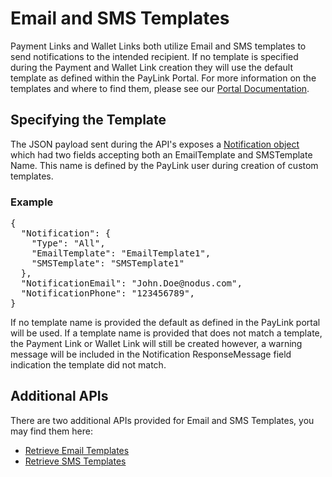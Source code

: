 # Email and SMS Templates
Payment Links and Wallet Links both utilize Email and SMS templates to send notifications to the intended recipient.  If no template is specified during the Payment and Wallet Link creation they will use the default template as defined within the PayLink Portal.  For more information on the templates and where to find them, please see our [Portal Documentation](https://github.com/PayLink/Portal/blob/v2/Sections/Features.md).

## Specifying the Template
The JSON payload sent during the API's exposes a [Notification object](JSON%20Objects.md#notification) which had two fields accepting both an EmailTemplate and SMSTemplate Name.  This name is defined by the PayLink user during creation of custom templates.

### Example
<pre>
{
  "Notification": {
    "Type": "All",
    "EmailTemplate": "EmailTemplate1",
    "SMSTemplate": "SMSTemplate1"
  },  
  "NotificationEmail": "John.Doe@nodus.com",
  "NotificationPhone": "123456789",
}
</pre>

If no template name is provided the default as defined in the PayLink portal will be used.  If a template name is provided that does not match a template, the Payment Link or Wallet Link will still be created however, a warning message will be included in the Notification ResponseMessage field indication the template did not match.

## Additional APIs
There are two additional APIs provided for Email and SMS Templates, you may find them here:

* [Retrieve Email Templates](Notifications.md#retrieve-email-notification-templates)
* [Retrieve SMS Templates](Notifications.md#retrieve-sms-notification-templates)
